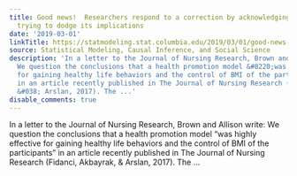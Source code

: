 ```yaml
---
title: Good news!  Researchers respond to a correction by acknowledging it and not
  trying to dodge its implications
date: '2019-03-01'
linkTitle: https://statmodeling.stat.columbia.edu/2019/03/01/good-news-researchers-respond-to-a-correction-by-acknowledging-it-and-not-trying-to-dodge-its-implications/
source: Statistical Modeling, Causal Inference, and Social Science
description: 'In a letter to the Journal of Nursing Research, Brown and Allison write:
  We question the conclusions that a health promotion model &#8220;was highly effective
  for gaining healthy life behaviors and the control of BMI of the participants&#8221;
  in an article recently published in The Journal of Nursing Research (Fidanci, Akbayrak,
  &#038; Arslan, 2017). The ...'
disable_comments: true
---
```

In a letter to the Journal of Nursing Research, Brown and Allison write: We question the conclusions that a health promotion model &#8220;was highly effective for gaining healthy life behaviors and the control of BMI of the participants&#8221; in an article recently published in The Journal of Nursing Research (Fidanci, Akbayrak, &#038; Arslan, 2017). The ...